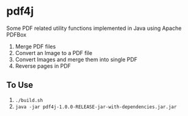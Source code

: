 # pdf4j
Some PDF related utility functions implemented in Java using Apache PDFBox
1. Merge PDF files
1. Convert an Image to a PDF file
1. Convert Images and merge them into single PDF
1. Reverse pages in PDF

## To Use

1. `./build.sh`
2. `java -jar pdf4j-1.0.0-RELEASE-jar-with-dependencies.jar.jar`
